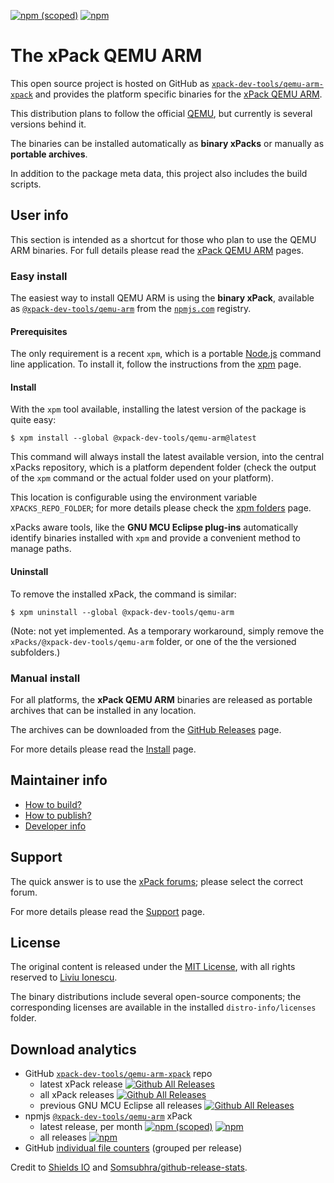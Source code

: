 
[![npm (scoped)](https://img.shields.io/npm/v/@xpack-dev-tools/qemu-arm.svg)](https://www.npmjs.com/package/@xpack-dev-tools/qemu-arm) 
[![npm](https://img.shields.io/npm/dt/@xpack-dev-tools/qemu-arm.svg)](https://www.npmjs.com/package/@xpack-dev-tools/qemu-arm/)

# The xPack QEMU ARM

This open source project is hosted on GitHub as
[`xpack-dev-tools/qemu-arm-xpack`](https://github.com/xpack-dev-tools/qemu-arm-xpack) 
and provides the platform specific binaries for the
[xPack QEMU ARM](https://xpack.github.io/qemu-arm/). 

This distribution plans to follow the official [QEMU](https://www.qemu.org), 
but currently is several versions behind it.

The binaries can be installed automatically as **binary xPacks** or manually as
**portable archives**.

In addition to the package meta data, this project also includes
the build scripts.

## User info

This section is intended as a shortcut for those who plan 
to use the QEMU ARM binaries. For full details please read the 
[xPack QEMU ARM](https://xpack.github.io/qemu-arm/) pages.

### Easy install

The easiest way to install QEMU ARM is using the **binary xPack**, available as 
[`@xpack-dev-tools/qemu-arm`](https://www.npmjs.com/package/@xpack-dev-tools/qemu-arm)
from the [`npmjs.com`](https://www.npmjs.com) registry.

#### Prerequisites

The only requirement is a recent 
`xpm`, which is a portable 
[Node.js](https://nodejs.org) command line application. To install it,
follow the instructions from the 
[xpm](https://xpack.github.io/xpm/install/) page.

#### Install

With the `xpm` tool available, installing 
the latest version of the package is quite easy:

```console
$ xpm install --global @xpack-dev-tools/qemu-arm@latest
```

This command will always install the latest available version, 
into the central xPacks repository, which is a platform dependent folder 
(check the output of the `xpm` command or the actual folder used on 
your platform).

This location is configurable using the environment variable 
`XPACKS_REPO_FOLDER`; for more details please check the 
[xpm folders](https://xpack.github.io/xpm/folders/) page.

xPacks aware tools, like the **GNU MCU Eclipse plug-ins** automatically 
identify binaries installed with
`xpm` and provide a convenient method to manage paths.

#### Uninstall

To remove the installed xPack, the command is similar:

```console
$ xpm uninstall --global @xpack-dev-tools/qemu-arm
```

(Note: not yet implemented. As a temporary workaround, simply remove the 
`xPacks/@xpack-dev-tools/qemu-arm` folder, or one of the the versioned 
subfolders.)

### Manual install

For all platforms, the **xPack QEMU ARM** binaries are released as portable 
archives that can be installed in any location.

The archives can be downloaded from the
[GitHub Releases](https://github.com/xpack-dev-tools/qemu-arm-xpack/releases/) page.

For more details please read the [Install](https://xpack.github.io/qemu-arm/install/) page. 

## Maintainer info

- [How to build?](https://github.com/xpack-dev-tools/qemu-arm-xpack/blob/xpack/README-BUILD.md) 
- [How to publish?](https://github.com/xpack-dev-tools/qemu-arm-xpack/blob/xpack/README-PUBLISH.md)
- [Developer info](https://github.com/xpack-dev-tools/qemu-arm-xpack/blob/xpack/README-DEVELOP.md) 

## Support

The quick answer is to use the [xPack forums](https://www.tapatalk.com/groups/xpack/);
please select the correct forum.

For more details please read the [Support](https://xpack.github.io/qemu-arm/support/) page.

## License

The original content is released under the 
[MIT License](https://opensource.org/licenses/MIT), with all rights 
reserved to [Liviu Ionescu](https://github.com/ilg-ul).

The binary distributions include several open-source components; the
corresponding licenses are available in the installed
`distro-info/licenses` folder.

## Download analytics

- GitHub [`xpack-dev-tools/qemu-arm-xpack`](https://github.com/xpack-dev-tools/qemu-arm-xpack/) repo
  - latest xPack release
[![Github All Releases](https://img.shields.io/github/downloads/xpack-dev-tools/qemu-arm-xpack/latest/total.svg)](https://github.com/xpack-dev-tools/qemu-arm-xpack/releases/)
  - all xPack releases [![Github All Releases](https://img.shields.io/github/downloads/xpack-dev-tools/qemu-arm-xpack/total.svg)](https://github.com/xpack-dev-tools/qemu-arm-xpack/releases/)
  - previous GNU MCU Eclipse all releases [![Github All Releases](https://img.shields.io/github/downloads/gnu-mcu-eclipse/qemu/total.svg)](https://github.com/gnu-mcu-eclipse/qemu/releases/)
- npmjs [`@xpack-dev-tools/qemu-arm`](https://www.npmjs.com/package/@xpack-dev-tools/qemu-arm/) xPack
  - latest release, per month 
[![npm (scoped)](https://img.shields.io/npm/v/@xpack-dev-tools/qemu-arm.svg)](https://www.npmjs.com/package/@xpack-dev-tools/qemu-arm/)
[![npm](https://img.shields.io/npm/dm/@xpack-dev-tools/qemu-arm.svg)](https://www.npmjs.com/package/@xpack-dev-tools/qemu-arm/)
  - all releases [![npm](https://img.shields.io/npm/dt/@xpack-dev-tools/qemu-arm.svg)](https://www.npmjs.com/package/@xpack-dev-tools/qemu-arm/)
- GitHub [individual file counters](https://www.somsubhra.com/github-release-stats/?username=xpack-dev-tools&repository=qemu-arm-xpack) (grouped per release)
  
Credit to [Shields IO](https://shields.io) and [Somsubhra/github-release-stats](https://github.com/Somsubhra/github-release-stats).

